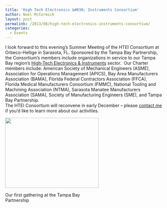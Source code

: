 ```yaml
---
title: 'High Tech Electronics &#038; Instruments Consortium'
author: Noel McCormick
layout: post
permalink: /2013/08/high-tech-electronics-instruments-consortium/
categories:
  - Events
---
```

I look forward to this evening’s Summer Meeting of the HTEI Consortium at Orbeco-Hellige in Sarasota, FL. Sponsored by the Tampa Bay Partnership, the Consortium’s members include organizations in service to our Tampa Bay region’s <a title="HTEI Background" href="http://www.tampabay.org/business-clusters/high-tech-electronics-instruments#region-postscript" target="_blank">High‐Tech Electronics & Instruments</a> sector.  Our Charter members include: American Society of Mechanical Engineers (ASME), Association for Operations Management (APICS), Bay Area Manufacturers Association (BAMA), Florida Federal Contractors Association (FFCA), Florida Medical Manufacturers Consortium (FMMC), National Tooling and Machining Association (NTMA), Sarasota Manatee Manufacturers Association (SAMA), Society of Manufacturing Engineers (SME), and Tampa Bay Partnership.  
The HTEI Consortium will reconvene in early December – please <a title="Noel's Page" href="http://mccst.com/team/noel-mccormick/" target="_blank">contact me</a> if you’d like to learn more about our activities.

<div id="attachment_971" class="wp-caption alignnone" style="width: 310px">
  <a href="http://mccst.com/2013/08/high-tech-electronics-instruments-consortium/htei-consortium-kickoff-meeting/" rel="attachment wp-att-971"><img class="size-medium wp-image-971" title="HTEI Consortium Kickoff Meeting" src="http://mccst.com/wp-content/uploads/2013/08/HTEI-Consortium-Kickoff-Meeting-300x225.jpg" alt="" width="300" height="225" /></a><p class="wp-caption-text">
    Our first gathering at the Tampa Bay Partnership
  </p>
</div>